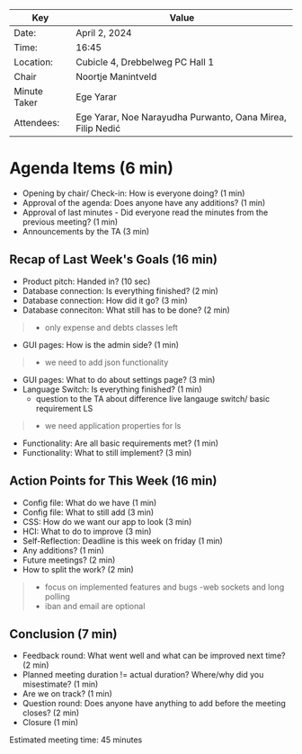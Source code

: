 | Key | Value |
| --- | --- |
| Date: | April 2, 2024 |
| Time: | 16:45 |
| Location: | Cubicle 4, Drebbelweg PC Hall 1 |
| Chair | Noortje Manintveld |
| Minute Taker | Ege Yarar |
| Attendees: | Ege Yarar, Noe Narayudha Purwanto, Oana Mirea, Filip Nedić |
# Agenda Items (6 min)
- Opening by chair/ Check-in: How is everyone doing? (1 min)
- Approval of the agenda: Does anyone have any additions? (1 min)
- Approval of last minutes - Did everyone read the minutes from the previous meeting? (1 min)
- Announcements by the TA (3 min)
## Recap of Last Week's Goals (16 min)
- Product pitch: Handed in? (10 sec)
- Database connection: Is everything finished? (2 min)
- Database connection: How did it go? (3 min)
- Database conneciton: What still has to be done? (2 min)
> - only expense and debts classes left
- GUI pages: How is the admin side? (1 min)
> - we need to add json functionality
- GUI pages: What to do about settings page? (3 min)
- Language Switch: Is everything finished? (1 min)
    - question to the TA about difference live langauge switch/ basic requirement LS
> - we need application properties for ls
- Functionality: Are all basic requirements met? (1 min)
- Functionality: What to still implement? (3 min)
## Action Points for This Week (16 min)
- Config file: What do we have (1 min)
- Config file: What to still add (3 min)
- CSS: How do we want our app to look (3 min)
- HCI: What to do to improve (3 min)
- Self-Reflection: Deadline is this week on friday (1 min)
- Any additions? (1 min)
- Future meetings? (2 min)
- How to split the work? (2 min)
> - focus on implemented features and bugs
> -web sockets and long polling
> - iban and email are optional
## Conclusion (7 min)
- Feedback round: What went well and what can be improved next time? (2 min)
- Planned meeting duration != actual duration? Where/why did you misestimate? (1 min)
- Are we on track? (1 min)
- Question round: Does anyone have anything to add before the meeting closes? (2 min)
- Closure (1 min)

Estimated meeting time: 45 minutes